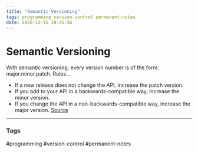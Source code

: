 ```yaml
---
title: "Semantic Versioning"
tags: programming version-control permanent-notes
date: 2020-12-15 19:45:56
---
```


# Semantic Versioning

With semantic versioning, every version number is of the form: major.minor.patch. Rules...
- If a new release does not change the API, increase the patch version.
- If you add to your API in a backwards-compatible way, increase the minor version.
- If you change the API in a non-backwards-compatible way, increase the major version.
[Source](https://missing.csail.mit.edu/2020/metaprogramming/)

---
### Tags
#programming #version-control #permanent-notes
